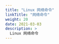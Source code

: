```yaml
---
title: "Linux 网络命令"
linkTitle: "网络命令"
weight: 20
date: 2021-03-03
description: >
  Linux 网络命令
---
```


